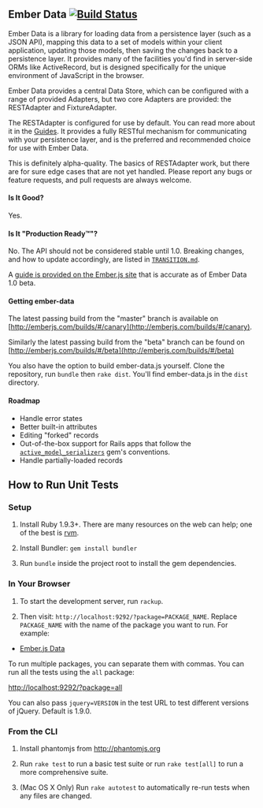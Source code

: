 ## Ember Data [![Build Status](https://secure.travis-ci.org/emberjs/data.png?branch=master)](http://travis-ci.org/emberjs/data)

Ember Data is a library for loading data from a persistence layer (such as
a JSON API), mapping this data to a set of models within your client application,
updating those models, then saving the changes back to a persistence layer. It 
provides many of the facilities you'd find in server-side ORMs like ActiveRecord, but is
designed specifically for the unique environment of JavaScript in the browser.

Ember Data provides a central Data Store, which can be configured with a range of 
provided Adapters, but two core Adapters are provided: the RESTAdapter and FixtureAdapter. 

The RESTAdapter is configured for use by default. You can read more about it in 
the [Guides](http://emberjs.com/guides/models/connecting-to-an-http-server/). It provides a fully
RESTful mechanism for communicating with your persistence layer, and is the preferred
and recommended choice for use with Ember Data.

This is definitely alpha-quality. The basics of RESTAdapter work, but there are for
sure edge cases that are not yet handled. Please report any bugs or feature
requests, and pull requests are always welcome.

#### Is It Good?

Yes.

#### Is It "Production Ready™"?

No. The API should not be considered stable until 1.0. Breaking changes,
and how to update accordingly, are listed in [`TRANSITION.md`](https://github.com/emberjs/data/blob/master/TRANSITION.md).

A [guide is provided on the Ember.js site](http://emberjs.com/guides/models/) that is accurate as of Ember Data 1.0 beta.

#### Getting ember-data

The latest passing build from the "master" branch is available on [http://emberjs.com/builds/#/canary](http://emberjs.com/builds/#/canary).

Similarly the latest passing build from the "beta" branch can be found on [http://emberjs.com/builds/#/beta](http://emberjs.com/builds/#/beta)


You also have the option to build ember-data.js yourself.  Clone the repository, run `bundle` then `rake dist`. You'll find ember-data.js in the `dist` directory.

#### Roadmap

* Handle error states
* Better built-in attributes
* Editing "forked" records
* Out-of-the-box support for Rails apps that follow the
  [`active_model_serializers`](https://github.com/rails-api/active_model_serializers) gem's conventions.
* Handle partially-loaded records

## How to Run Unit Tests

### Setup

1. Install Ruby 1.9.3+. There are many resources on the web can help; one of the best is [rvm](https://rvm.io/).

2. Install Bundler: `gem install bundler`

3. Run `bundle` inside the project root to install the gem dependencies.

### In Your Browser

1. To start the development server, run `rackup`.

2. Then visit: `http://localhost:9292/?package=PACKAGE_NAME`.  Replace `PACKAGE_NAME` with the name of the package you want to run.  For example:

  * [Ember.js Data](http://localhost:9292/?package=ember-data)

To run multiple packages, you can separate them with commas. You can run all the tests using the `all` package:

<http://localhost:9292/?package=all>

You can also pass `jquery=VERSION` in the test URL to test different versions of jQuery. Default is 1.9.0.

### From the CLI

1. Install phantomjs from http://phantomjs.org

2. Run `rake test` to run a basic test suite or run `rake test[all]` to
   run a more comprehensive suite.

3. (Mac OS X Only) Run `rake autotest` to automatically re-run tests
   when any files are changed.

